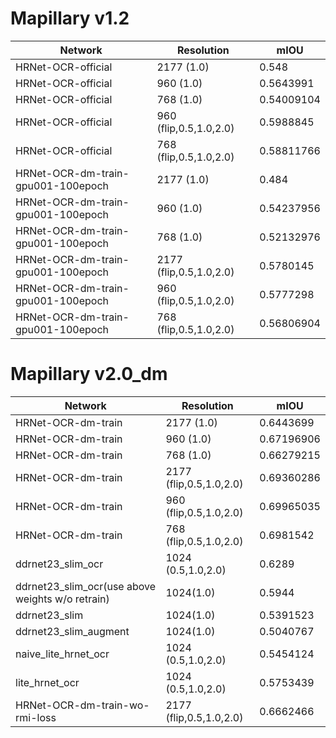 # Mapillary v1.2

Network| Resolution  | mIOU
|----|----|----|
HRNet-OCR-official | 2177 (1.0) | 0.548
HRNet-OCR-official | 960 (1.0) | 0.5643991
HRNet-OCR-official | 768 (1.0) | 0.54009104
HRNet-OCR-official | 960 (flip,0.5,1.0,2.0) | 0.5988845
HRNet-OCR-official | 768 (flip,0.5,1.0,2.0) | 0.58811766
HRNet-OCR-dm-train-gpu001-100epoch  | 2177 (1.0) | 0.484
HRNet-OCR-dm-train-gpu001-100epoch  | 960 (1.0) | 0.54237956
HRNet-OCR-dm-train-gpu001-100epoch  | 768 (1.0) | 0.52132976
HRNet-OCR-dm-train-gpu001-100epoch  | 2177 (flip,0.5,1.0,2.0) | 0.5780145
HRNet-OCR-dm-train-gpu001-100epoch  | 960 (flip,0.5,1.0,2.0) | 0.5777298
HRNet-OCR-dm-train-gpu001-100epoch  | 768 (flip,0.5,1.0,2.0) | 0.56806904


# Mapillary v2.0_dm
Network| Resolution  | mIOU
|----|----|----|
HRNet-OCR-dm-train | 2177 (1.0) | 0.6443699
HRNet-OCR-dm-train  | 960 (1.0) | 0.67196906
HRNet-OCR-dm-train  | 768 (1.0) | 0.66279215
HRNet-OCR-dm-train | 2177 (flip,0.5,1.0,2.0) |0.69360286
HRNet-OCR-dm-train  | 960 (flip,0.5,1.0,2.0) | 0.69965035
HRNet-OCR-dm-train  | 768 (flip,0.5,1.0,2.0) | 0.6981542
ddrnet23_slim_ocr                    | 1024 (0.5,1.0,2.0) | 0.6289
ddrnet23_slim_ocr(use above weights w/o retrain) | 1024(1.0) | 0.5944
ddrnet23_slim | 1024(1.0) | 0.5391523
ddrnet23_slim_augment |  1024(1.0) | 0.5040767
naive_lite_hrnet_ocr               | 1024 (0.5,1.0,2.0) | 0.5454124
lite_hrnet_ocr               | 1024 (0.5,1.0,2.0) | 0.5753439
HRNet-OCR-dm-train-wo-rmi-loss | 2177 (flip,0.5,1.0,2.0) |0.6662466
